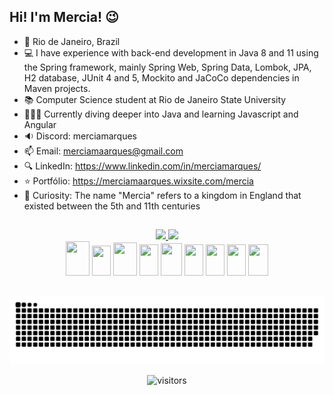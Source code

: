 
## Hi! I'm Mercia! 😉   

- 📍 Rio de Janeiro, Brazil &nbsp;
- 💻 I have experience with back-end development in Java 8 and 11 using the Spring framework, mainly Spring Web, Spring Data, Lombok, JPA, H2 database, JUnit 4 and 5, Mockito and JaCoCo dependencies in Maven projects.
- 📚 Computer Science student at Rio de Janeiro State University &nbsp;
- 👩🏻‍💻 Currently diving deeper into Java and learning Javascript and Angular &nbsp;
- 🔉 Discord: merciamarques &nbsp;
- 📫 Email: merciamaarques@gmail.com &nbsp;
- 🔍 LinkedIn: https://www.linkedin.com/in/merciamarques/ &nbsp;
- ⭐ Portfólio: https://merciamaarques.wixsite.com/mercia &nbsp;
- 👑 Curiosity: The name "Mercia" refers to a kingdom in England that existed between the 5th and 11th centuries 


##

<div align = "center"> 
  <a href="https://github.com/mercietc">
    <img height=150px src="https://github-readme-stats-git-masterrstaa-rickstaa.vercel.app/api?username=mercietc&show_icons=true&theme=outrun&count_private=true&includes_all_commits=true" />
    <img height = 150px src="https://github-readme-stats-git-masterrstaa-rickstaa.vercel.app/api/top-langs/?username=mercietc&show_icons=true&hide=html&layout=compact&theme=outrun" />
  </a>
 </div>
 
<div align = "center">  
<img height="55px" width="38px" src="https://cdn.jsdelivr.net/gh/devicons/devicon/icons/java/java-original.svg" />
<img height="48px" width="30px" src="https://cdn.jsdelivr.net/gh/devicons/devicon/icons/spring/spring-original.svg" />
<img height ="53px" width="38px" src="https://cdn.jsdelivr.net/gh/devicons/devicon/icons/python/python-original.svg"/>
<img height="50px" width="30px" src="https://cdn.jsdelivr.net/gh/devicons/devicon/icons/amazonwebservices/amazonwebservices-original.svg">
<img height ="52px" width="34px" src="https://cdn.jsdelivr.net/gh/devicons/devicon/icons/postgresql/postgresql-original.svg"/>
<img height="50px" width="30px" src="https://cdn.jsdelivr.net/gh/devicons/devicon/icons/html5/html5-original.svg" />        
<img height="50px" width="30px" src="https://cdn.jsdelivr.net/gh/devicons/devicon/icons/css3/css3-original.svg" />
<img height="50px" width="30px" src="https://cdn.jsdelivr.net/gh/devicons/devicon/icons/javascript/javascript-original.svg"/> 
<img height="50px" width="32px" src="https://cdn.jsdelivr.net/gh/devicons/devicon/icons/mysql/mysql-original.svg"/> 
</div>

 ##

 ![Snake animation](https://github.com/mercietc/mercietc/blob/output/github-contribution-grid-snake.svg)

<div align ="center">
  <img src="https://gpvc.arturio.dev/mercietc" alt="visitors">
</div>
